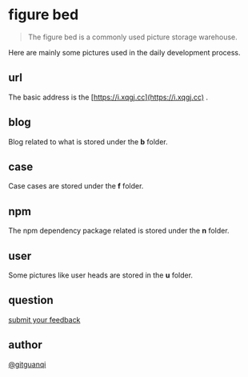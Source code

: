 # figure bed

> The figure bed is a commonly used picture storage warehouse.

Here are mainly some pictures used in the daily development process.

## url

The basic address is the [https://i.xqgj.cc](https://i.xqgj.cc) .

## blog

Blog related to what is stored under the **b** folder.

## case

Case cases are stored under the **f** folder.

## npm

The npm dependency package related is stored under the **n** folder.

## user

Some pictures like user heads are stored in the **u** folder.

## question

[submit your feedback](https://github.com/gitguanqi/figure/issues/new)

## author

[@gitguanqi](https://github.com/gitguanqi/)
